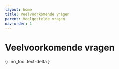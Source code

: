 ```yaml
---
layout: home
title: Veelvoorkomende vragen
parent: Veelgestelde vragen
nav-order: 1
---
```


# Veelvoorkomende vragen
{: .no_toc .text-delta }